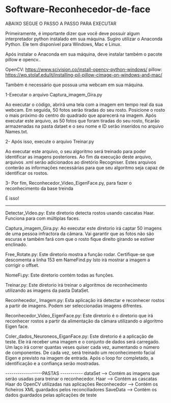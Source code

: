 # Software-Reconhecedor-de-face

ABAIXO SEGUE O PASSO A PASSO PARA EXECUTAR


Primeiramente, é importante dizer que você deve possuir algum interpretador python instalado em sua máquina. Sugiro utilizar o Anaconda Python. Ele tem disponível para Windows, Mac e Linux.

Após instalar o Anaconda em sua máquina, deve instalar também o pacote pillow e opencv..

OpenCV: https://www.scivision.co/install-opencv-python-windows/
pillow: https://wp.stolaf.edu/it/installing-pil-pillow-cimage-on-windows-and-mac/

Também é necessário que possua uma webcam em sua máquina.

1-Executar o arquivo Captura_imagem_Gira.py

Ao executar o código, abrirá uma tela com a imagem em tempo real da sua webcam. Em seguida, 50 fotos serão tiradas do seu rosto. Posicione o rosto o mais próximo do centro do quadrado que aparecerá na imagem. Após executar este arquivo, as 50 fotos que foram tiradas do seu rosto, ficarão armazenadas na pasta dataet e o seu nome e ID serão inseridos no arquivo Names.txt.

2- Após isso, execute o arquivo Treinar.py

Ao executar este arquivo, o seu algoritmo será treinado para poder identificar as imagens posteriores. Ao fim da execução deste arquivo, arquivos .xml serão adicionados ao diretório Recogniser. Estes arquivos conterão as informações necessárias para que seu algoritmo seja capaz de identificar os rostos.

3- Por fim, Reconhecedor_Video_EigenFace.py, para fazer o reconhecimento da base treinda

É isso!

__________________________________________________________________________________________________________________________________


Detectar_Video.py: Este diretorio detecta rostos usando cascatas Haar. Funciona para com múltiplas faces.

Captura_imagem_Gira.py: Ao executar este diretorio irá captar 50 imagens de uma pessoa infractora da câmara. Vai garantir que as fotos não são escuras e
também fará com que o rosto fique direito girando se estiver enclinado.

Free_Rotate.py: Este diretorio mostra a função rodar. Certifique-se que descomenta a linha 153 em NameFind.py Isto irá mostrar a imagem a corrigir o offset.

NomeFi.py: Este diretorio contém todas as funções.

Treinar.py: Este diretorio irá treinar o algoritmos de reconhecimento utilizando as imagens da pasta DataSet.

Reconhecedor_ Imagem.py: Esta aplicação irá detectar e reconhecer rostos a partir de imagens. Podem ser seleccionadas imagens difrentes.

Reconhecedor_Video_EigenFace.py: Este diretorio é o diretorio que irá reconhecer rostos a partir da alimentação da câmara utilizando o algoritmo Eigen face.

Coler_dados_Neuroneos_EiganFace.py: Este diretorio é a aplicação de teste. Ele irá receber uma imagem e o conjunto de dados será carregado. Um laço irá correr quantas veses quiser
cada vez, aumentando o número de componentes. De cada vez, será treinado um reconhecimento facial Eigen e
previsto na imagem de entrada. Após o loop for completado, a identificação e a confiança serão mostradas.

------------------PASTAS -----------
dataSet --> Contém as imagens que serão usadas para treinar o reconhecedor.
Haar --> Contém as cascatas Haar do OpenCV utilizadas nas aplicações
Reconhecedor --> Contém os ficheiros XML guardados pelos reconciliadores
SaveData --> Contém os dados guardados pelas aplicações de teste
